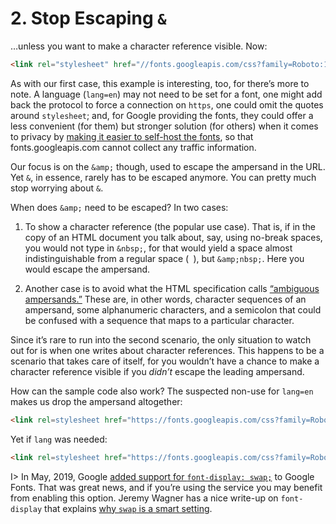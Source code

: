 # 2. Stop Escaping `&`

…unless you want to make a character reference visible. Now:

```html
<link rel="stylesheet" href="//fonts.googleapis.com/css?family=Roboto:100,300,400,500,700&amp;lang=en">
```

As with our first case, this example is interesting, too, for there’s more to note. A language (`lang=en`) may not need to be set for a font, one might add back the protocol to force a connection on `https`, one could omit the quotes around `stylesheet`; and, for Google providing the fonts, they could offer a less convenient (for them) but stronger solution (for others) when it comes to privacy by [making it easier to self-host the fonts](https://google-webfonts-helper.herokuapp.com/fonts), so that fonts.googleapis.com cannot collect any traffic information.

Our focus is on the `&amp;` though, used to escape the ampersand in the URL. Yet `&`, in essence, rarely has to be escaped anymore. You can pretty much stop worrying about `&`.

When does `&amp;` need to be escaped? In two cases:

1. To show a character reference (the popular use case). That is, if in the copy of an HTML document you talk about, say, using no-break spaces, you would not type in `&nbsp;`, for that would yield a space almost indistinguishable from a regular space (` `), but `&amp;nbsp;`. Here you would escape the ampersand.

2. Another case is to avoid what the HTML specification calls [“ambiguous ampersands.”](https://html.spec.whatwg.org/multipage/syntax.html#syntax-ambiguous-ampersand) These are, in other words, character sequences of an ampersand, some alphanumeric characters, and a semicolon that could be confused with a sequence that maps to a particular character.

Since it’s rare to run into the second scenario, the only situation to watch out for is when one writes about character references. This happens to be a scenario that takes care of itself, for you wouldn’t have a chance to make a character reference visible if you _didn’t_ escape the leading ampersand.

How can the sample code also work? The suspected non-use for `lang=en` makes us drop the ampersand altogether:

```html
<link rel=stylesheet href="https://fonts.googleapis.com/css?family=Roboto:100,300,400,500,700">
```

Yet if `lang` was needed:

```html
<link rel=stylesheet href="https://fonts.googleapis.com/css?family=Roboto:100,300,400,500,700&lang=en">
```

I> In May, 2019, Google [added support for `font-display: swap;`](https://www.zachleat.com/web/google-fonts-display/) to Google Fonts. That was great news, and if you’re using the service you may benefit from enabling this option. Jeremy Wagner has a nice write-up on `font-display` that explains [why `swap` is a smart setting](https://css-tricks.com/font-display-masses/#article-header-id-2).